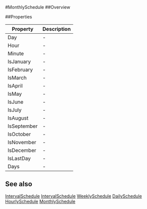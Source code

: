 #MonthlySchedule
##Overview



##Properties
<table class="table table-condensed table-bordered">
    <thead>
<tr>
<th>Property</th>
<th>Description</th>
</tr>
</thead>
<tbody>
<tr><td>Day</td><td> - </td></tr>
<tr><td>Hour</td><td> - </td></tr>
<tr><td>Minute</td><td> - </td></tr>
<tr><td>IsJanuary</td><td> - </td></tr>
<tr><td>IsFebruary</td><td> - </td></tr>
<tr><td>IsMarch</td><td> - </td></tr>
<tr><td>IsApril</td><td> - </td></tr>
<tr><td>IsMay</td><td> - </td></tr>
<tr><td>IsJune</td><td> - </td></tr>
<tr><td>IsJuly</td><td> - </td></tr>
<tr><td>IsAugust</td><td> - </td></tr>
<tr><td>IsSeptember</td><td> - </td></tr>
<tr><td>IsOctober</td><td> - </td></tr>
<tr><td>IsNovember</td><td> - </td></tr>
<tr><td>IsDecember</td><td> - </td></tr>
<tr><td>IsLastDay</td><td> - </td></tr>
<tr><td>Days</td><td> - </td></tr>
</tbody></table>



## See also

[IntervalSchedule](IntervalSchedule.html)
[IntervalSchedule](IntervalSchedule.html)
[WeeklySchedule](WeeklySchedule.html)
[DailySchedule](DailySchedule.html)
[HourlySchedule](HourlySchedule.html)
[MonthlySchedule](MonthlySchedule.html)